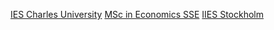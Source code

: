 [IES Charles University](https://ies.fsv.cuni.cz/en/institute/about-us/my-url)
[MSc in Economics SSE](https://www.hhs.se/en/education/msc/mecon/)
[IIES Stockholm](https://www.su.se/institute-for-international-economic-studies/)
